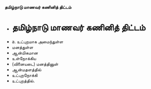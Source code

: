 **தமிழ்நாடு மாணவர் கணினித் திட்டம்**
- # தமிழ்நாடு மாணவர் கணினித் திட்டம்
- a. உட்புறமாக அமைந்துள்ள
- மனத்துள்ள
- ஆன்மிகமான
- உள்நோக்கிய
- (வினையடை) மனத்தினுள்
- ஆன்மதளத்தில்
- உட்புறநோக்கி
- உட்புறத்தில்.

